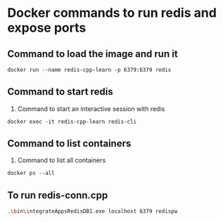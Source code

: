 # Docker commands to run redis and expose ports

## Command to load the image and run it
```dockerfile
docker run --name redis-cpp-learn -p 6379:6379 redis
``````

## Command to start redis
1. Command to start an interactive session with redis
```dockerfile
docker exec -it redis-cpp-learn redis-cli
``````
## Command to list containers
1. Command to list all containers
```dockerfile
docker ps --all
``````

## To run redis-conn.cpp
```bash
.\bin\integrateAppsRedisDB1.exe localhost 6379 redispw
``````